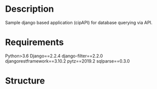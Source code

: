 # Description
Sample django based application (cipAPI) for database querying via API.

# Requirements
Python>3.6
Django==2.2.4
django-filter==2.2.0
djangorestframework==3.10.2
pytz==2019.2
sqlparse==0.3.0

# Structure






